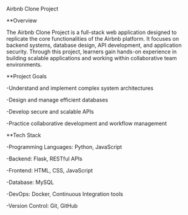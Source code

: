 Airbnb Clone Project


**Overview

The Airbnb Clone Project is a full-stack web application designed to replicate the core functionalities of the Airbnb platform. It focuses on backend systems, database design, API development, and application security. Through this project, learners gain hands-on experience in building scalable applications and working within collaborative team environments.

**Project Goals

 -Understand and implement complex system architectures
 
 -Design and manage efficient databases
 
 -Develop secure and scalable APIs
 
 -Practice collaborative development and workflow management

**Tech Stack

 -Programming Languages: Python, JavaScript
 
 -Backend: Flask, RESTful APIs
 
 -Frontend: HTML, CSS, JavaScript
 
 -Database: MySQL
 
 -DevOps: Docker, Continuous Integration tools
 
 -Version Control: Git, GitHub

